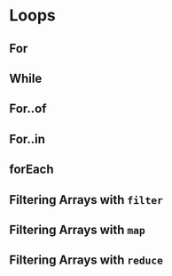 # Loops

## For

## While

## For..of

## For..in

## forEach

## Filtering Arrays with `filter`

## Filtering Arrays with `map`

## Filtering Arrays with `reduce`

